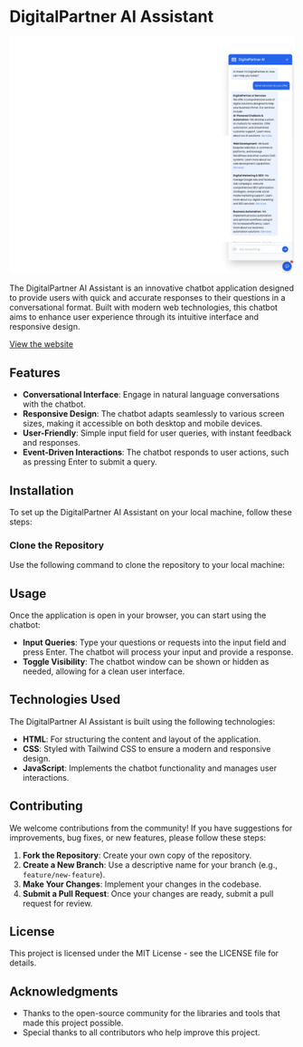# DigitalPartner AI Assistant

![DigitalPartner AI Assistant Preview](preview.png)

The DigitalPartner AI Assistant is an innovative chatbot application designed to provide users with quick and accurate responses to their questions in a conversational format. Built with modern web technologies, this chatbot aims to enhance user experience through its intuitive interface and responsive design.

[View the website](https://digitalpartner.si/)

## Features

- **Conversational Interface**: Engage in natural language conversations with the chatbot.
- **Responsive Design**: The chatbot adapts seamlessly to various screen sizes, making it accessible on both desktop and mobile devices.
- **User-Friendly**: Simple input field for user queries, with instant feedback and responses.
- **Event-Driven Interactions**: The chatbot responds to user actions, such as pressing Enter to submit a query.

## Installation

To set up the DigitalPartner AI Assistant on your local machine, follow these steps:

### Clone the Repository

Use the following command to clone the repository to your local machine:

## Usage

Once the application is open in your browser, you can start using the chatbot:

- **Input Queries**: Type your questions or requests into the input field and press Enter. The chatbot will process your input and provide a response.
- **Toggle Visibility**: The chatbot window can be shown or hidden as needed, allowing for a clean user interface.

## Technologies Used

The DigitalPartner AI Assistant is built using the following technologies:

- **HTML**: For structuring the content and layout of the application.
- **CSS**: Styled with Tailwind CSS to ensure a modern and responsive design.
- **JavaScript**: Implements the chatbot functionality and manages user interactions.

## Contributing

We welcome contributions from the community! If you have suggestions for improvements, bug fixes, or new features, please follow these steps:

1. **Fork the Repository**: Create your own copy of the repository.
2. **Create a New Branch**: Use a descriptive name for your branch (e.g., `feature/new-feature`).
3. **Make Your Changes**: Implement your changes in the codebase.
4. **Submit a Pull Request**: Once your changes are ready, submit a pull request for review.

## License

This project is licensed under the MIT License - see the LICENSE file for details.

## Acknowledgments

- Thanks to the open-source community for the libraries and tools that made this project possible.
- Special thanks to all contributors who help improve this project.

